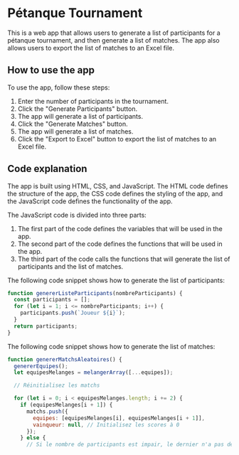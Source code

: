 # Pétanque Tournament

This is a web app that allows users to generate a list of participants for a pétanque tournament, and then generate a list of matches. The app also allows users to export the list of matches to an Excel file.

## How to use the app

To use the app, follow these steps:

1. Enter the number of participants in the tournament.
2. Click the "Generate Participants" button.
3. The app will generate a list of participants.
4. Click the "Generate Matches" button.
5. The app will generate a list of matches.
6. Click the "Export to Excel" button to export the list of matches to an Excel file.

## Code explanation

The app is built using HTML, CSS, and JavaScript. The HTML code defines the structure of the app, the CSS code defines the styling of the app, and the JavaScript code defines the functionality of the app.

The JavaScript code is divided into three parts:

1. The first part of the code defines the variables that will be used in the app.
2. The second part of the code defines the functions that will be used in the app.
3. The third part of the code calls the functions that will generate the list of participants and the list of matches.

The following code snippet shows how to generate the list of participants:

```javascript
function genererListeParticipants(nombreParticipants) {
  const participants = [];
  for (let i = 1; i <= nombreParticipants; i++) {
    participants.push(`Joueur ${i}`);
  }
  return participants;
}
```

The following code snippet shows how to generate the list of matches:

```javascript
function genererMatchsAleatoires() {
  genererEquipes();
  let equipesMelanges = melangerArray([...equipes]);

  // Réinitialisez les matchs

  for (let i = 0; i < equipesMelanges.length; i += 2) {
    if (equipesMelanges[i + 1]) {
      matchs.push({
        equipes: [equipesMelanges[i], equipesMelanges[i + 1]],
        vainqueur: null, // Initialisez les scores à 0
      });
    } else {
      // Si le nombre de participants est impair, le dernier n'a pas de match

```
